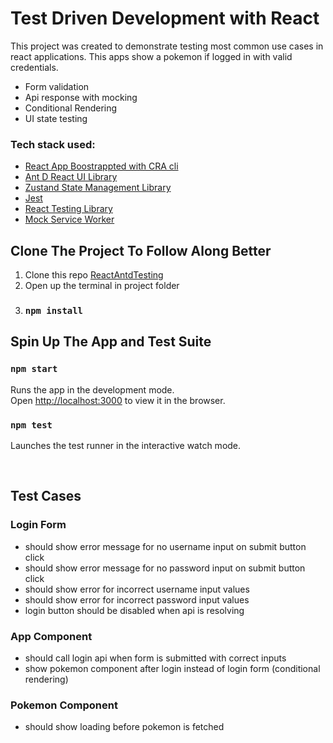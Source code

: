 # Test Driven Development with React

This project was created to demonstrate testing most common use cases in react applications. This apps show a pokemon if logged in with valid credentials.

- Form validation
- Api response with mocking
- Conditional Rendering
- UI state testing

### Tech stack used:

- [React App Boostrappted with CRA cli](https://reactjs.org/docs/create-a-new-react-app.html)
- [Ant D React UI Library](https://ant.design/docs/react/introduce)
- [Zustand State Management Library](https://docs.pmnd.rs/zustand/getting-started/introduction)
- [Jest](https://jestjs.io/)
- [React Testing Library](https://testing-library.com/docs/)
- [Mock Service Worker](https://mswjs.io/)

## Clone The Project To Follow Along Better

1.  Clone this repo [ReactAntdTesting](https://github.com/DipeshGod/react_testing_antd.git)
2.  Open up the terminal in project folder
3.  ### `npm install`

## Spin Up The App and Test Suite

### `npm start`

Runs the app in the development mode.\
Open [http://localhost:3000](http://localhost:3000) to view it in the browser.

### `npm test`

Launches the test runner in the interactive watch mode.

<br>

## Test Cases

### Login Form

- should show error message for no username input on submit button click
- should show error message for no password input on submit button click
- should show error for incorrect username input values
- should show error for incorrect password input values
- login button should be disabled when api is resolving

### App Component

- should call login api when form is submitted with correct inputs
- show pokemon component after login instead of login form (conditional rendering)

### Pokemon Component

- should show loading before pokemon is fetched
